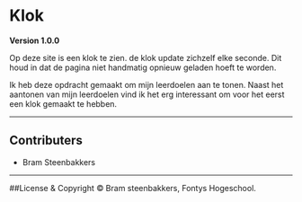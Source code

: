 # Klok

**Version 1.0.0**

Op deze site is een klok te zien. de klok update zichzelf elke seconde. 
Dit houd in dat de pagina niet handmatig opnieuw geladen hoeft te worden.

Ik heb deze opdracht gemaakt om mijn leerdoelen aan te tonen. 
Naast het aantonen van mijn leerdoelen vind ik het erg interessant om 
voor het eerst een klok gemaakt te hebben.

---

## Contributers

- Bram Steenbakkers

---

##License & Copyright
© Bram steenbakkers, Fontys Hogeschool.
